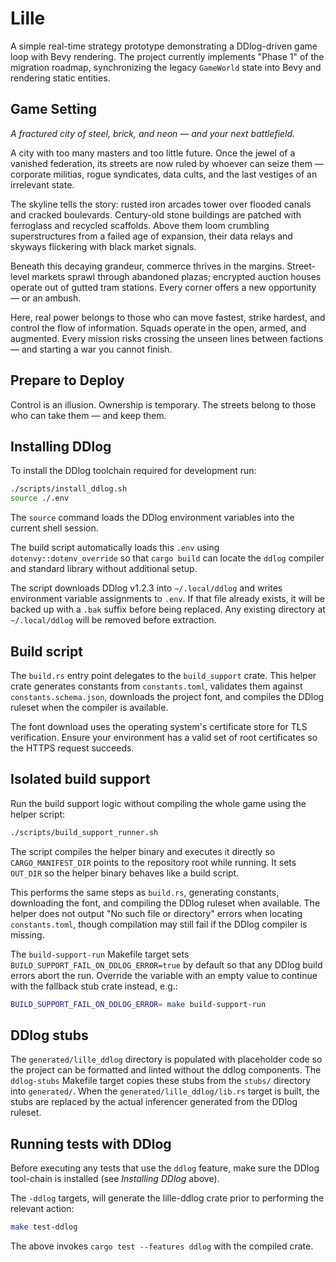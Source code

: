 # Lille

A simple real-time strategy prototype demonstrating a DDlog-driven game loop
with Bevy rendering. The project currently implements "Phase 1" of the migration
roadmap, synchronizing the legacy `GameWorld` state into Bevy and rendering
static entities.

## Game Setting

*A fractured city of steel, brick, and neon — and your next battlefield.*

A city with too many masters and too little future. Once the jewel of a vanished
federation, its streets are now ruled by whoever can seize them — corporate
militias, rogue syndicates, data cults, and the last vestiges of an irrelevant
state.

The skyline tells the story: rusted iron arcades tower over flooded canals and
cracked boulevards. Century-old stone buildings are patched with ferroglass and
recycled scaffolds. Above them loom crumbling superstructures from a failed age
of expansion, their data relays and skyways flickering with black market
signals.

Beneath this decaying grandeur, commerce thrives in the margins. Street-level
markets sprawl through abandoned plazas; encrypted auction houses operate out of
gutted tram stations. Every corner offers a new opportunity — or an ambush.

Here, real power belongs to those who can move fastest, strike hardest, and
control the flow of information. Squads operate in the open, armed, and
augmented. Every mission risks crossing the unseen lines between factions — and
starting a war you cannot finish.

## Prepare to Deploy

Control is an illusion. Ownership is temporary. The streets belong to those who
can take them — and keep them.

## Installing DDlog

To install the DDlog toolchain required for development run:

```bash
./scripts/install_ddlog.sh
source ./.env
```

The `source` command loads the DDlog environment variables into the current
shell session.

The build script automatically loads this `.env` using
`dotenvy::dotenv_override` so that `cargo build` can locate the `ddlog` compiler
and standard library without additional setup.

The script downloads DDlog v1.2.3 into `~/.local/ddlog` and writes environment
variable assignments to `.env`. If that file already exists, it will be backed
up with a `.bak` suffix before being replaced. Any existing directory at
`~/.local/ddlog` will be removed before extraction.

## Build script

The `build.rs` entry point delegates to the `build_support` crate. This helper
crate generates constants from `constants.toml`, validates them against
`constants.schema.json`, downloads the project font, and compiles the DDlog
ruleset when the compiler is available.

The font download uses the operating system's certificate store for TLS
verification. Ensure your environment has a valid set of root certificates so
the HTTPS request succeeds.

## Isolated build support

Run the build support logic without compiling the whole game using the helper
script:

```bash
./scripts/build_support_runner.sh
```

The script compiles the helper binary and executes it directly so
`CARGO_MANIFEST_DIR` points to the repository root while running. It sets
`OUT_DIR` so the helper binary behaves like a build script.

This performs the same steps as `build.rs`, generating constants, downloading
the font, and compiling the DDlog ruleset when available. The helper does not
output "No such file or directory" errors when locating `constants.toml`, though
compilation may still fail if the DDlog compiler is missing.

The `build-support-run` Makefile target sets
`BUILD_SUPPORT_FAIL_ON_DDLOG_ERROR=true` by default so that any DDlog build
errors abort the run. Override the variable with an empty value to continue with
the fallback stub crate instead, e.g.:

```bash
BUILD_SUPPORT_FAIL_ON_DDLOG_ERROR= make build-support-run
```

## DDlog stubs

The `generated/lille_ddlog` directory is populated with placeholder code so the
project can be formatted and linted without the ddlog components. The
`ddlog-stubs` Makefile target copies these stubs from the `stubs/` directory
into `generated/`. When the `generated/lille_ddlog/lib.rs` target is built, the
stubs are replaced by the actual inferencer generated from the DDlog ruleset.

## Running tests with DDlog

Before executing any tests that use the `ddlog` feature, make sure the DDlog
tool-chain is installed (see *Installing DDlog* above).

The `-ddlog` targets, will generate the lille-ddlog crate prior to performing
the relevant action:

```bash
make test-ddlog
```

The above invokes `cargo test --features ddlog` with the compiled crate.
